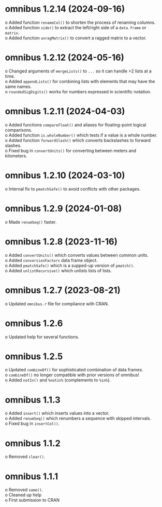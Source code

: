 omnibus 1.2.14 (2024-09-16)
===========
o Added function `renameCol()` to shorten the process of renaming columns.  
o Added function `side()` to extract the left/right side of a `data.frame` or `matrix`.  
o Added function `unragMatrix()` to convert a ragged matrix to a vector.

omnibus 1.2.12 (2024-05-16)
===========
o Changed arguments of `mergeLists()` to `...` so it can handle >2 lists at a time.  
o Added `appendLists()` for combining lists with elements that may have the same names.  
o `roundedSigDigits()` works for numbers expressed in scientific notation.  

omnibus 1.2.11 (2024-04-03)
===========
o Added functions `compareFloat()` and aliases for floating-point logical comparisons.  
o Added function `is.wholeNumber()` which tests if a value is a whole number.  
o Added function `forwardSlash()` which converts backslashes to forward slashes.  
o Fixed bug in `convertUnits()` for converting between meters and kilometers.  

omnibus 1.2.10 (2024-03-10)
===========
o Internal fix to `pmatchSafe()` to avoid conflicts with other packages.

omnibus 1.2.9 (2024-01-08)
===========
o Made `renumSeq()` faster.

omnibus 1.2.8 (2023-11-16)
===========
o Added `convertUnits()` which converts values between common units.  
o Added `conversionFactors` data frame object.  
o Added `pmatchSafe()` which is a supped-up version of `pmatch()`.  
o Added `unlistRecursive()` which unlists lists of lists.  

omnibus 1.2.7 (2023-08-21)
===========
o Updated `omnibus.r` file for compliance with CRAN.

omnibus 1.2.6
===========
o Updated help for several functions.

omnibus 1.2.5
===========
o Updated `combineDf()` for sophisticated combination of data frames.  
o `combineDf()` no longer compatible with prior versions of omnibus!  
o Added `notIn()` and `%notin%` (complements to `%in%`).

omnibus 1.1.3
===========
o Added `insert()` which inserts values into a vector.  
o Added `renumSeq()` which renumbers a sequence with skipped intervals.  
o Fixed bug in `insertCol()`.  

omnibus 1.1.2
===========
o Removed `clear()`.

omnibus 1.1.1
===========
o Removed `same()`.  
o Cleaned up help  
o First submission to CRAN  
